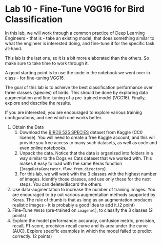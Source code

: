 # Lab 10 - Fine-Tune VGG16 for Bird Classification

In this lab, we will work through a common practice of Deep Learning Engineers - that is - take an existing model, that does something similar to what the engineer is interested doing, and fine-tune it for the specific task at-hand. 

This lab is the last one, so it is a bit more elaborated than the others. So make sure to take time to work through it.

A good starting point is to use the code in the notebook we went over in class - for fine-tuning VGG16. 

The goal of this lab is to achieve the best classification performance over three classes (species) of birds. This should be done by exploring data augmentation and fine-tuning of a pre-trained model (VGG16). Finally, explore and describe the results. 

If you are interested, you are encouraged to explore various training configurations, and see which one works better.

1. Obtain the Data
    1. Download the [BIRDS 525 SPECIES](https://www.kaggle.com/datasets/gpiosenka/100-bird-species?select=train) dataset from Kaggle (CC0 license). You will need to create a free Kaggle account, and this will provide you free access to many such datasets, as well as code and even online notebooks. 
    2. Unpack the data. Notice that the data is organized into folders in a way similar to the Dogs vs Cats dataset that we worked with. This makes it easy to load with the same Keras function (`ImageDataGenerator.flow_from_directory`). 
    3. For this lab, we will work with the 3 classes with the highest number of images. Identify those classes, and use only these for the next steps. You can delete/discard the others.
2. Use data-augmentation to increase the number of training images. You are encouraged to try out various augmentation methods supported by Keras. The rule of thumb is that as long as an augmentation produces realistic images - it is probably a good idea to add it.(2 point)
3. Fine-Tune `VGG16` (pre-trained on `imagenet`), to classify the 3 classes (2 points)
4. Explore the model performance: accuracy, confusion metric, precision, recall, F1-score, precision-recall curve and its area under the curve (AUC). Explore specific examples in which the model failed to predict correctly. (2 points)